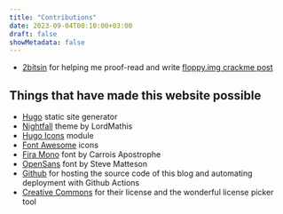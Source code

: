 ```yaml
---
title: "Contributions"
date: 2023-09-04T00:10:00+03:00
draft: false
showMetadata: false
---
```


* [2bitsin](https://github.com/2bitsin) for helping me proof-read and write [floppy.img crackme post](/posts/writeups/floppy_img)

## Things that have made this website possible

* [Hugo](https://gohugo.io/) static site generator
* [Nightfall](https://github.com/LordMathis/hugo-theme-nightfall) theme by LordMathis
* [Hugo Icons](https://github.com/hugomods/icons) module
* [Font Awesome](https://fontawesome.com/) icons
* [Fira Mono](https://fonts.google.com/specimen/Fira+Mono) font by Carrois Apostrophe
* [OpenSans](https://fonts.google.com/specimen/Open+Sans) font by Steve Matteson
* [Github](https://github.com) for hosting the source code of this blog and automating deployment with Github Actions
* [Creative Commons](https://creativecommons.org/) for their license and the wonderful license picker tool
